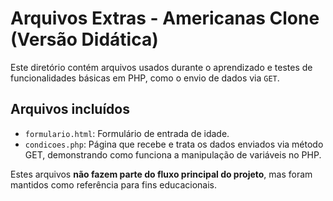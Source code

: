 # Arquivos Extras - Americanas Clone (Versão Didática)

Este diretório contém arquivos usados durante o aprendizado e testes de funcionalidades básicas em PHP, como o envio de dados via `GET`.

## Arquivos incluídos

- `formulario.html`: Formulário de entrada de idade.
- `condicoes.php`: Página que recebe e trata os dados enviados via método GET, demonstrando como funciona a manipulação de variáveis no PHP.

Estes arquivos **não fazem parte do fluxo principal do projeto**, mas foram mantidos como referência para fins educacionais.
